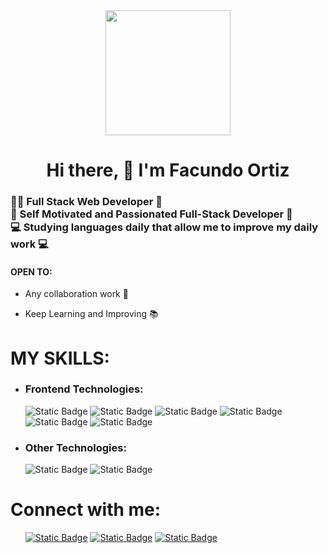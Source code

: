 <div id="Titulo" align="center">
      <img src="https://media.giphy.com/media/qgQUggAC3Pfv687qPC/giphy.gif" width="200px">
      <h1>Hi there, 👋 I'm Facundo Ortiz</h1>
</div>
<div id="Sub-titulo" align="left">
      <h3>
      👨‍💻 Full Stack Web Developer 🤖<br>
      🚀 Self Motivated and Passionated Full-Stack Developer 🚀<br>
      💻 Studying languages daily that allow me to improve my daily work 💻
      </h3>
</div>
<div id="Titulo-descripcion" align="left">
      <h4>OPEN TO:</h4>
      <ul class="descripcion">
      <li><p>Any collaboration work 🤝</p></li>
      <li><p>Keep Learning and Improving 📚</p></li>
      </ul>
</div>
    <h1>MY SKILLS:</h1>
    <ul class="skills-list">
      <li id="Frontend-skills"><h3>Frontend Technologies:</h3></li>
      <img alt="Static Badge" src="https://img.shields.io/badge/HTML5-red?logo=HTML5&labelColor=black">
      <img alt="Static Badge" src="https://img.shields.io/badge/CSS3-skyblue?logo=CSS3&labelColor=black">
      <img alt="Static Badge" src="https://img.shields.io/badge/JAVASCRIPT-yellow?logo=javascript&labelColor=black">
      <img alt="Static Badge" src="https://img.shields.io/badge/ANGULAR-red?style=plastico&logo=angular&labelColor=black">
      <img alt="Static Badge" src="https://img.shields.io/badge/REACT%20JS-skyblue?style=plastico&logo=react&labelColor=black">
      <img alt="Static Badge" src="https://img.shields.io/badge/SASS-pink?style=plastico&logo=sass&labelColor=black">
      <li id="Other-skills"><h3>Other Technologies:</h3></li>
      <img alt="Static Badge" src="https://img.shields.io/badge/NODE.JS-green?style=plastico&logo=node.js&labelColor=black">
      <img alt="Static Badge" src="https://img.shields.io/badge/GIT-red?style=plastico&logo=git&labelColor=black">
    </ul>
<h1>Connect with me:</h1>
<ul>
<a href="https://www.linkedin.com/in/damian-ortiz-dev"><img alt="Static Badge" src="https://img.shields.io/badge/LINKEDIN-skyblue?style=plastico&logo=linkedin&labelColor=black"></a>
<a href="mailto:damianortizdev@gmail.com"><img alt="Static Badge" src="https://img.shields.io/badge/GMAIL-white?style=plastico&logo=gmail&labelColor=black"></a>
<a href="https://api.whatsapp.com/send?phone=5401122906819&text="><img alt="Static Badge" src="https://img.shields.io/badge/WHATSAPP-green?style=plastico&logo=whatsapp&labelColor=black">
</ul>
</body>
</html>

